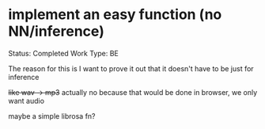 # implement an easy function (no NN/inference)

Status: Completed
Work Type: BE

The reason for this is I want to prove it out that it doesn't have to be just for inference

~~like wav → mp3~~ actually no because that would be done in browser, we only want audio

maybe a simple librosa fn?